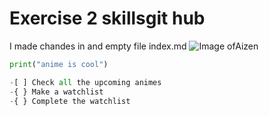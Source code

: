 # Exercise 2 skillsgit hub
I made chandes in and empty file index.md
![Image ofAizen](https://static.wikia.nocookie.net/bleach/images/c/c4/Ep46CaptainAizen.png/revision/latest/scale-to-width/360?cb=20200415062732&path-prefix=en0)

``` python
print("anime is cool")

-[ ] Check all the upcoming animes
-{ } Make a watchlist
-{ } Complete the watchlist
